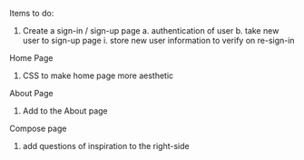 Items to do:

1. Create a sign-in / sign-up page
  a. authentication of user
  b. take new user to sign-up page
    i. store new user information to verify on re-sign-in

Home Page
1. CSS to make home page more aesthetic

About Page
1. Add to the About page

Compose page
1. add questions of inspiration to the right-side
